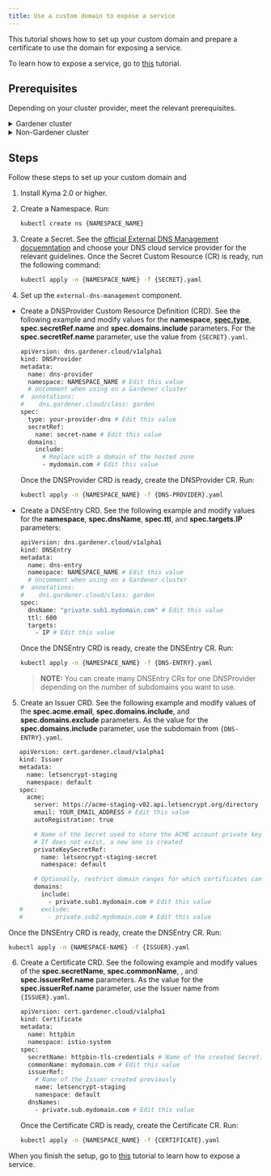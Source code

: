```yaml
---
title: Use a custom domain to expose a service
---
```


This tutorial shows how to set up your custom domain and prepare a certificate to use the domain for exposing a service.

To learn how to expose a service, go to [this](..//apix-01-expose-service-apigateway.md) tutorial.

## Prerequisites

Depending on your cluster provider, meet the relevant prerequisites.

<div tabs name="cluster-provider" group="cluster-provider">
  <details>
  <summary label="Gardener">
  Gardener cluster
  </summary>

If you use a Gardener cluster, add an annotation for the `DNSProvider` and `DNSEntry` Custom Resources (CRs). The annotation allows the DNS source controllers to watch resources on the default cluster and create DNS entries on the target cluster. The annotation should look as follows:

```bash
  annotations:
    dns.gardener.cloud/class: garden
```

For more details see the [official Gardener documentation](https://gardener.cloud/docs/concepts/networking/dns-managment/#automatic-creation-of-dns-entries-for-services-and-ingresses).

  </details>
  <details>
  <summary label="non-Gardener">
  Non-Gardener cluster
  </summary>

If you use a cluster not managed by Gardener, install the required components manually. Follow these steps:

1. Create a Namespace. Run:

   ```bash
   kubectl create ns {NAMESPACE_NAME}
   ```

2. Download the [External DNS Management](https://github.com/gardener/external-dns-management) and [Certificate Management](https://github.com/gardener/cert-management) projects locally.

3. Enable vertical Pod autoscaling on your cluster. For example, for Google Cloud Platform, run:

   ```bash
   gcloud beta container clusters update {PROJECT_NAME} --enable-vertical-pod-autoscaling
   ```

4. Install the `external-dns-management` component in your Namespace:

   ```bash
   helm install external-dns {PATH_TO_EXTERNAL_DNS_MANAGEMENT}/charts/external-dns-management --namespace={NAMESPACE_NAME} --set configuration.identifier=external-dns-identifier
   ```

5. Install the `cert-management` component in your Namespace:

   ```bash
   helm install cert-manager {PATH_TO_CERT_MANAGEMENT}/charts/cert-management --namespace={NAMESPACE_NAME} --set configuration.identifier=cert-manager-identifier
   ```

</details>
</div>

## Steps

Follow these steps to set up your custom domain and 

1. Install Kyma 2.0 or higher.

2. Create a Namespace. Run:

   ```bash
   kubectl create ns {NAMESPACE_NAME}
   ```

3. Create a Secret. See the [official External DNS Management docuemntation](https://github.com/gardener/external-dns-management) and choose your DNS cloud service provider for the relevant guidelines. Once the Secret Custom Resource (CR) is ready, run the following command:

   ```bash
   kubectl apply -n {NAMESPACE_NAME} -f {SECRET}.yaml
   ```

4. Set up the `external-dns-management` component.

- Create a DNSProvider Custom Resource Definition (CRD). See the following example and modify values for the **namespace**, [**spec.type**](https://github.com/gardener/external-dns-management#external-dns-management), **spec.secretRef.name** and **spec.domains.include** parameters. For the **spec.secretRef.name** parameter, use the value from `{SECRET}.yaml`.

   ```bash
   apiVersion: dns.gardener.cloud/v1alpha1
   kind: DNSProvider
   metadata:
     name: dns-provider
     namespace: NAMESPACE_NAME # Edit this value
     # Uncomment when using on a Gardener cluster
   #  annotations:
   #    dns.gardener.cloud/class: garden
   spec:
     type: your-provider-dns # Edit this value
     secretRef:
       name: secret-name # Edit this value
     domains:
       include:
         # Replace with a domain of the hosted zone
         - mydomain.com # Edit this value
   ```

   Once the DNSProvider CRD is ready, create the DNSProvider CR. Run:

   ```bash
   kubectl apply -n {NAMESPACE_NAME} -f {DNS-PROVIDER}.yaml
   ```

- Create a DNSEntry CRD. See the following example and modify values for the **namespace**, **spec.dnsName**, **spec.ttl**, and **spec.targets.IP** parameters:

   ```bash
   apiVersion: dns.gardener.cloud/v1alpha1
   kind: DNSEntry
   metadata:
     name: dns-entry
     namespace: NAMESPACE_NAME # Edit this value
     # Uncomment when using on a Gardener cluster
   #  annotations:
   #    dns.gardener.cloud/class: garden
   spec:
     dnsName: "private.sub1.mydomain.com" # Edit this value
     ttl: 600
     targets:
       - IP # Edit this value
   ```

   Once the DNSEntry CRD is ready, create the DNSEntry CR. Run:

   ```bash
   kubectl apply -n {NAMESPACE_NAME} -f {DNS-ENTRY}.yaml
   ```

   >**NOTE:** You can create many DNSEntry CRs for one DNSProvider depending on the number of subdomains you want to use.

5. Create an Issuer CRD. See the following example and modify values of the **spec.acme.email**, **spec.domains.include**, and **spec.domains.exclude** parameters. As the value for the **spec.domains.include** parameter, use the subdomain from `{DNS-ENTRY}.yaml`.

```bash
   apiVersion: cert.gardener.cloud/v1alpha1
   kind: Issuer
   metadata:
     name: letsencrypt-staging
     namespace: default
   spec:
     acme:
       server: https://acme-staging-v02.api.letsencrypt.org/directory
       email: YOUR_EMAIL_ADDRESS # Edit this value
       autoRegistration: true

       # Name of the Secret used to store the ACME account private key
       # If does not exist, a new one is created
       privateKeySecretRef:
         name: letsencrypt-staging-secret
         namespace: default

       # Optionally, restrict domain ranges for which certificates can be requested
       domains:
         include:
           - private.sub1.mydomain.com # Edit this value
   #     exclude:
   #       - private.sub2.mydomain.com # Edit this value
   ```

   Once the DNSEntry CRD is ready, create the DNSEntry CR. Run:

   ```bash
   kubectl apply -n {NAMESPACE-NAME} -f {ISSUER}.yaml
   ```

6. Create a Certificate CRD. See the following example and modify values of the **spec.secretName**, **spec.commonName**, , and **spec.issuerRef.name** parameters. As the value for the **spec.issuerRef.name** parameter, use the Issuer name from `{ISSUER}.yaml`.

   ```bash
   apiVersion: cert.gardener.cloud/v1alpha1
   kind: Certificate
   metadata:
     name: httpbin
     namespace: istio-system
   spec:
     secretName: httpbin-tls-credentials # Name of the created Secret. Edit this value
     commonName: mydomain.com # Edit this value
     issuerRef:
       # Name of the Issuer created previously
       name: letsencrypt-staging
       namespace: default
     dnsNames:
       - private.sub.mydomain.com # Edit this value
   ```

   Once the Certificate CRD is ready, create the Certificate CR. Run:

   ```bash
   kubectl apply -n {NAMESPACE_NAME} -f {CERTIFICATE}.yaml
   ```

When you finish the setup, go to [this](..//apix-01-expose-service-apigateway.md) tutorial to learn how to expose a service.
